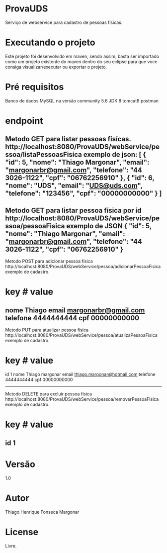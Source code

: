 # ProvaUDS
Serviço de webservice para cadastro de pessoas físicas.

# Executando o projeto
Este projeto foi desenvolvido em maven, sendo assim, basta ser importado como um projeto existente do maven dentro do seu eclipse para que voce consiga visualizar/executar ou exportar o projeto.

# Pré requisitos
Banco de dados MySQL na versão community 5.6
JDK 8
tomcat8
postman


# endpoint
Metodo GET para listar pessoas fisícas.
http://localhost:8080/ProvaUDS/webService/pessoa/listaPessoasFisica
exemplo de json:
[
    {
        "id": 5,
        "nome": "Thiago Margonar",
        "email": "margonarbr@gmail.com",
        "telefone": "44 3026-1122",
        "cpf": "06762256910"
    },
    {
        "id": 6,
        "nome": "UDS",
        "email": "UDS@uds.com",
        "telefone": "123456",
        "cpf": "00000000000"
    }
]
-------------------------------------------------------------------------
Metodo GET para listar pessoa física por id
http://localhost:8080/ProvaUDS/webService/pessoa/pessoaFisica
exemplo de JSON
{
        "id": 5,
        "nome": "Thiago Margonar",
        "email": "margonarbr@gmail.com",
        "telefone": "44 3026-1122",
        "cpf": "06762256910"
}
-------------------------------------------------------------------------
Metodo POST para adicionar pessoa física
http://localhost:8080/ProvaUDS/webService/pessoa/adicionarPessoaFisica
exemplo de cadastro.
# key      # value
nome        Thiago
email       margonarbr@gmail.com
telefone    4444444444
cpf         00000000000
-------------------------------------------------------------------------
Metodo PUT para atualizar pessoa física
http://localhost:8080/ProvaUDS/webService/pessoa/atualizaPessoaFisica
exemplo de cadastro.
# key      # value
id          1
nome        Thiago margonar
email       thiago.margonar@hotmail.com
telefone    4444444444
cpf         00000000000

-------------------------------------------------------------------------
Metodo DELETE para excluir pessoa física
http://localhost:8080/ProvaUDS/webService/pessoa/removerPessoaFisica
exemplo de cadastro.
# key      # value
id          1
-------------------------------------------------------------------------

# Versão
1.0

# Autor
Thiago Henrique Fonseca Margonar

# License
Livre.
